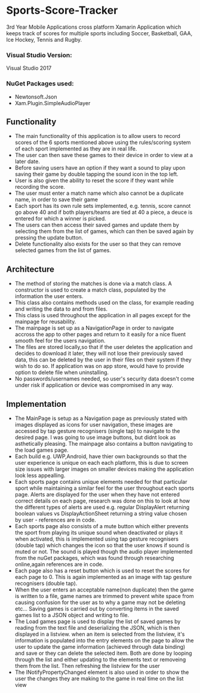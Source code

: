 # Sports-Score-Tracker
3rd Year Mobile Applications cross platform Xamarin Application which keeps track of scores for multiple sports including Soccer, Basketball, GAA, Ice Hockey, Tennis and Rugby.

### Visual Studio Version:
Visual Studio 2017

### NuGet Packages used: 
- Newtonsoft.Json
- Xam.Plugin.SimpleAudioPlayer

## Functionality
- The main functionality of this application is to allow users to record scores of the 6 sports mentioned above using the rules/scoring system of each sport implemented as they are in real life.
- The user can then save these games to their device in order to view at a later date.
- Before saving users have an option if they want a sound to play upon saving their game by double tapping the sound icon in the top left.
- User is also given the ability to reset the score if they want while recording the score.
- The user must enter a match name which also cannot be a duplicate name, in order to save their game
- Each sport has its own rule sets implemented, e.g. tennis, score cannot go above 40 and if both players/teams are tied at 40 a piece, a deuce is entered for which a winner is picked. 
- The users can then access their saved games and update them by selecting them from the list of games, which can then be saved again by pressing the update button.
- Delete functionality also exists for the user so that they can remove selected games from the list of games.

## Architecture
- The method of storing the matches is done via a match class. A constructor is used to create a match class, populated by the information the user enters.
- This class also contains methods used on the class, for example reading and writing the data to and from files.
- This class is used throughout the application in all pages except for the mainpage for reusability.
- The mainpage is set up as a NavigationPage in order to navigate accross the app to other pages and return to it easily for a nice fluent smooth feel for the users navigation.
- The files are stored locally,so that if the user deletes the application and decides to download it later, they will not lose their previously saved data, this can be deleted by the user in their files on their system if they wish to do so. If application was on app store, would have to provide option to delete file when uninstalling.
- No passwords/usernames needed, so user's security data doesn't come under risk if application or device was compromised in any way.

## Implementation
- The MainPage is setup as a Navigation page as previously stated with images displayed as icons for user navigation, these images are accessed by tap gesture recognisers (single tap) to navigate to the desired page. I was going to use image buttons, but didnt look as asthetically pleasing. The mainpage also contains a button navigating to the load games page.
- Each build e.g. UWP,Android, have thier own backgrounds so that the user experience is unique on each each platform, this is due to screen size issues with larger images on smaller devices making the application look less appealling.
- Each sports page contains unique elements needed for that particular sport while maintaining a similar feel for the user throughout each sports page. Alerts are displayed for the user when they have not entered correct details on each page, research was done on this to look at how the different types of alerts are used e.g. regular DisplayAlert returning boolean values vs DisplayActionSheet returning a string value chosen by user - references are in code. 
- Each sports page also consists of a mute button which either prevents the sport from playing its unique sound when deactivated or plays it when activated, this is implemented using tap gesture recognisers (double tap) which changes the icon so that the user knows if sound is muted or not. The sound is played though the audio player implemented from the nuGet packages, which was found through researching online,again references are in code.
- Each page also has a reset button which is used to reset the scores for each page to 0. This is again implemented as an image with tap gesture recognisers (double tap).
- When the user enters an acceptable name(non duplicate) then the game is written to a file, game names are trimmed to prevent white space from causing confusion for the user as to why a game may not be deleting etc... Saving games is carried out by converting items in the saved games list to a JSON object and writing to file.
- The Load games page is used to display the list of saved games by reading from the text file and deserializing the JSON, which is then displayed in a listview. when an item is selected from the listview, it's information is populated into the entry elements on the page to allow the user to update the game information (achieved through data binding) and save or they can delete the selected item. Both are done by looping through the list and either updating to the elements text or removeing them from the list. Then refreshing the listview for the user
- The INotifyPropertyChanged element is also used in order to show the user the changes they are making to the game in real time on the list view
